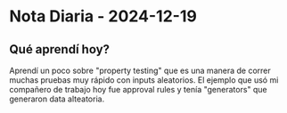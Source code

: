 # Nota Diaria - 2024-12-19

## Qué aprendí hoy?

Aprendí un poco sobre "property testing" que es una manera de correr muchas pruebas muy rápido con inputs aleatorios. El ejemplo que usó mi compañero de trabajo hoy fue approval rules y tenía "generators" que generaron data alteatoria.

